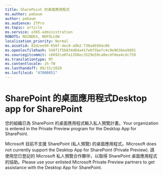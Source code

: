 ```yaml
---
title: SharePoint 的桌面應用程式
ms.author: pebaum
author: pebaum
ms.audience: ITPro
ms.topic: article
ms.service: o365-administration
ROBOTS: NOINDEX, NOFOLLOW
localization_priority: Normal
ms.assetid: 82dcee94-656f-4ec8-a9b2-730adb564c06
ms.openlocfilehash: 548f1f5b834d84a41fe6f5befc4c9e9630aa9d91
ms.sourcegitcommit: c6692ce0fa1358ec3529e59ca0ecdfdea4cdc759
ms.translationtype: MT
ms.contentlocale: zh-TW
ms.lasthandoff: 09/15/2020
ms.locfileid: "47800851"
---
```

# <a name="desktop-app-for-sharepoint"></a><span data-ttu-id="450dc-102">SharePoint 的桌面應用程式</span><span class="sxs-lookup"><span data-stu-id="450dc-102">Desktop app for SharePoint</span></span>

<span data-ttu-id="450dc-103">您的組織已為 SharePoint 的桌面應用程式輸入私人預覽計畫。</span><span class="sxs-lookup"><span data-stu-id="450dc-103">Your organization is entered in the Private Preview program for the Desktop App for SharePoint.</span></span>

<span data-ttu-id="450dc-104">Microsoft 目前不支援 SharePoint (私人預覽) 的桌面應用程式。</span><span class="sxs-lookup"><span data-stu-id="450dc-104">Microsoft does not currently support the Desktop App for SharePoint (Private Preview).</span></span> <span data-ttu-id="450dc-105">請使用您已登記的 Microsoft 私人預覽合作夥伴，以取得 SharePoint 桌面應用程式的協助。</span><span class="sxs-lookup"><span data-stu-id="450dc-105">Please use your enlisted Microsoft Private Preview partners to get assistance with the Desktop App for SharePoint.</span></span>

